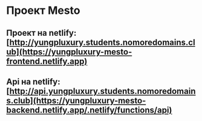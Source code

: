 # Проект Mesto
## Проект на netlify: [http://yungpluxury.students.nomoredomains.club](https://yungpluxury-mesto-frontend.netlify.app)
## Api на netlify: [http://api.yungpluxury.students.nomoredomains.club](https://yungpluxury-mesto-backend.netlify.app/.netlify/functions/api)
